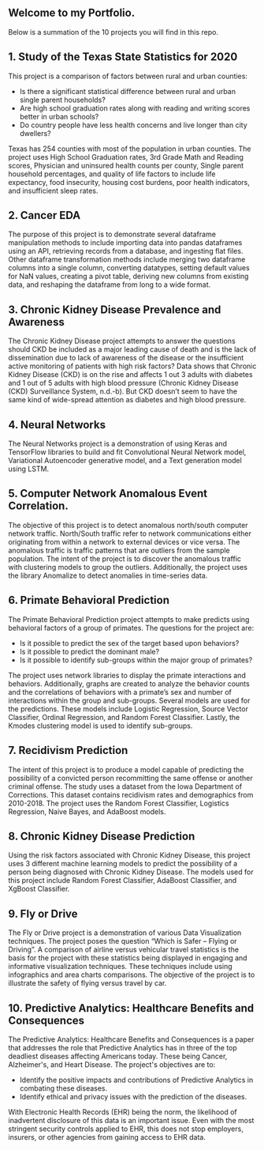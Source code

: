 ## Welcome to my Portfolio.  

Below is a summation of the 10 projects you will find in this repo.


## 1.  Study of the Texas State Statistics for 2020

This project is a comparison of factors between rural and urban counties:

*  Is there a significant statistical difference between rural and urban single parent households?
*  Are high school graduation rates along with reading and writing scores better in urban schools?
*  Do country people have less health concerns and live longer than city dwellers?

Texas has 254 counties with most of the population in urban counties. The project uses High School Graduation rates, 3rd Grade Math and Reading scores, Physician and uninsured health counts per county, Single parent household percentages, and quality of life factors to include life expectancy, food insecurity, housing cost burdens, poor health indicators, and insufficient sleep rates.

## 2. Cancer EDA 

The purpose of this project is to demonstrate several dataframe manipulation methods to include importing data into pandas dataframes using an API, retrieving records from a database, and ingesting flat files. Other dataframe transformation methods include merging two dataframe columns into a single column, converting datatypes, setting default values for NaN values, creating a pivot table, deriving new columns from existing data, and reshaping the dataframe from long to a wide format.

## 3. Chronic Kidney Disease Prevalence and Awareness

The Chronic Kidney Disease project attempts to answer the questions should CKD be included as a major leading cause of death and is the lack of dissemination due to lack of awareness of the disease or the insufficient active monitoring of patients with high risk factors? Data shows that Chronic Kidney Disease (CKD) is on the rise and affects 1 out 3 adults with diabetes and 1 out of 5 adults with high blood pressure (Chronic Kidney Disease (CKD) Surveillance System, n.d.-b).  But CKD doesn’t seem to have the same kind of wide-spread attention as diabetes and high blood pressure.

## 4. Neural Networks

The Neural Networks project is a demonstration of using Keras and TensorFlow libraries to build and fit Convolutional Neural Network model, Variational Autoencoder generative model, and a Text generation model using LSTM.

## 5. Computer Network Anomalous Event Correlation.

The objective of this project is to detect anomalous north/south computer network traffic. North/South traffic refer to network communications either originating from within a network to external devices or vice versa. The anomalous traffic is traffic patterns that are outliers from the sample population. The intent of the project is to discover the anomalous traffic with clustering models to group the outliers. Additionally, the project uses the library Anomalize to detect anomalies in time-series data.

## 6. Primate Behavioral Prediction

The Primate Behavioral Prediction project attempts to make predicts using behavioral factors of a group of primates. The questions for the project are:

* Is it possible to predict the sex of the target based upon behaviors?
* Is it possible to predict the dominant male?
* Is it possible to identify sub-groups within the major group of primates?

The project uses network libraries to display the primate interactions and behaviors. Additionally, graphs are created to analyze the behavior counts and the correlations of behaviors with a primate’s sex and number of interactions within the group and sub-groups. Several models are used for the predictions. These models include Logistic Regression, Source Vector Classifier, Ordinal Regression, and Random Forest Classifier. Lastly, the Kmodes clustering model is used to identify sub-groups.

## 7. Recidivism Prediction

The intent of this project is to produce a model capable of predicting the possibility of a convicted person recommitting the same offense or another criminal offense. The study uses a dataset from the Iowa Department of Corrections. This dataset contains recidivism rates and demographics from 2010-2018. The project uses the Random Forest Classifier, Logistics Regression, Naive Bayes, and AdaBoost models.

## 8. Chronic Kidney Disease Prediction

Using the risk factors associated with Chronic Kidney Disease, this project uses 3 different machine learning models to predict the possibility of a person being diagnosed with Chronic Kidney Disease.  The models used for this project include Random Forest Classifier, AdaBoost Classifier, and XgBoost Classifier. 

## 9. Fly or Drive 

The Fly or Drive project is a demonstration of various Data Visualization techniques. The project poses the question “Which is Safer – Flying or Driving”. A comparison of airline versus vehicular travel statistics is the basis for the project with these statistics being displayed in engaging and informative visualization techniques. These techniques include using infographics and area charts comparisons. The objective of the project is to illustrate the safety of flying versus travel by car.

## 10. Predictive Analytics: Healthcare Benefits and Consequences

The Predictive Analytics: Healthcare Benefits and Consequences is a paper that addresses the role that Predictive Analytics has in three of the top deadliest diseases affecting Americans today.  These being Cancer, Alzheimer's, and Heart Disease. The project's objectives are to:

* Identify the positive impacts and contributions of Predictive Analytics in combating these diseases.
* Identify ethical and privacy issues with the prediction of the diseases.

With Electronic Health Records (EHR) being the norm, the likelihood of inadvertent disclosure of this data is an important issue. Even with the most stringent security controls applied to EHR, this does not stop employers, insurers, or other agencies from gaining access to EHR data. 
